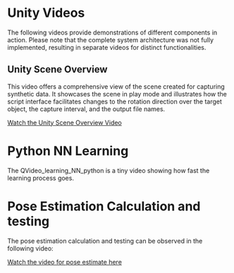 # Unity Videos
The following videos provide demonstrations of different components in action. Please note that the complete system architecture was not fully implemented, resulting in separate videos for distinct functionalities.

## Unity Scene Overview
This video offers a comprehensive view of the scene created for capturing synthetic data. It showcases the scene in play mode and illustrates how the script interface facilitates changes to the rotation direction over the target object, the capture interval, and the output file names.

[Watch the Unity Scene Overview Video](https://drive.google.com/file/d/1fyBK8RIs-3E3kKyq0fPRtn8AGrTsgb26/view?usp=sharing)

# Python NN Learning
The QVideo_learning_NN_python is a tiny video showing how fast the learning process goes.

# Pose Estimation Calculation and testing
The pose estimation calculation and testing can be observed in the following video:

[Watch the video for pose estimate here](https://drive.google.com/file/d/15OAUkXaghWhkEcvtR77H4wA4FbmMpC21/view?usp=drive_link)